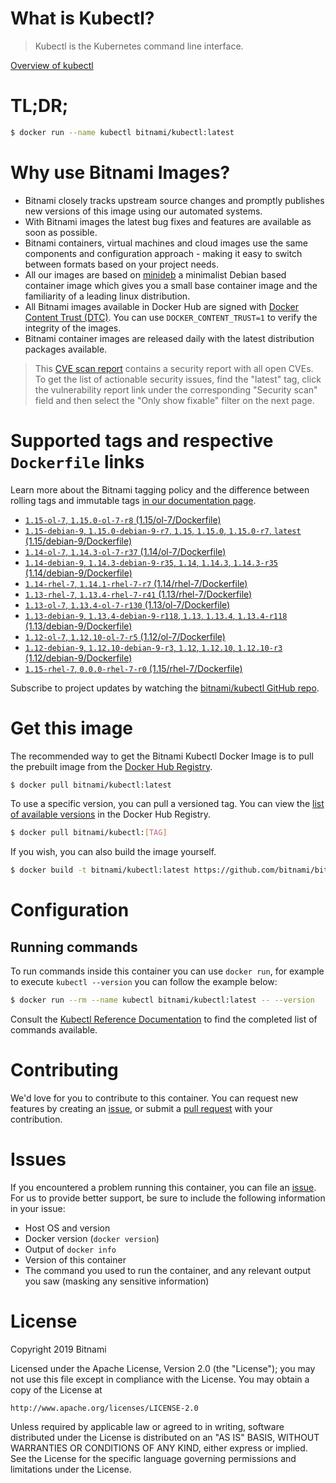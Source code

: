 
# What is Kubectl?

> Kubectl is the Kubernetes command line interface.

[Overview of kubectl](https://kubernetes.io/docs/reference/kubectl/overview/)

# TL;DR;

```bash
$ docker run --name kubectl bitnami/kubectl:latest
```

# Why use Bitnami Images?

* Bitnami closely tracks upstream source changes and promptly publishes new versions of this image using our automated systems.
* With Bitnami images the latest bug fixes and features are available as soon as possible.
* Bitnami containers, virtual machines and cloud images use the same components and configuration approach - making it easy to switch between formats based on your project needs.
* All our images are based on [minideb](https://github.com/bitnami/minideb) a minimalist Debian based container image which gives you a small base container image and the familiarity of a leading linux distribution.
* All Bitnami images available in Docker Hub are signed with [Docker Content Trust (DTC)](https://docs.docker.com/engine/security/trust/content_trust/). You can use `DOCKER_CONTENT_TRUST=1` to verify the integrity of the images.
* Bitnami container images are released daily with the latest distribution packages available.


> This [CVE scan report](https://quay.io/repository/bitnami/kubectl?tab=tags) contains a security report with all open CVEs. To get the list of actionable security issues, find the "latest" tag, click the vulnerability report link under the corresponding "Security scan" field and then select the "Only show fixable" filter on the next page.

# Supported tags and respective `Dockerfile` links

Learn more about the Bitnami tagging policy and the difference between rolling tags and immutable tags [in our documentation page](https://docs.bitnami.com/containers/how-to/understand-rolling-tags-containers/).


* [`1.15-ol-7`, `1.15.0-ol-7-r8` (1.15/ol-7/Dockerfile)](https://github.com/bitnami/bitnami-docker-kubectl/blob/1.15.0-ol-7-r8/1.15/ol-7/Dockerfile)
* [`1.15-debian-9`, `1.15.0-debian-9-r7`, `1.15`, `1.15.0`, `1.15.0-r7`, `latest` (1.15/debian-9/Dockerfile)](https://github.com/bitnami/bitnami-docker-kubectl/blob/1.15.0-debian-9-r7/1.15/debian-9/Dockerfile)
* [`1.14-ol-7`, `1.14.3-ol-7-r37` (1.14/ol-7/Dockerfile)](https://github.com/bitnami/bitnami-docker-kubectl/blob/1.14.3-ol-7-r37/1.14/ol-7/Dockerfile)
* [`1.14-debian-9`, `1.14.3-debian-9-r35`, `1.14`, `1.14.3`, `1.14.3-r35` (1.14/debian-9/Dockerfile)](https://github.com/bitnami/bitnami-docker-kubectl/blob/1.14.3-debian-9-r35/1.14/debian-9/Dockerfile)
* [`1.14-rhel-7`, `1.14.1-rhel-7-r7` (1.14/rhel-7/Dockerfile)](https://github.com/bitnami/bitnami-docker-kubectl/blob/1.14.1-rhel-7-r7/1.14/rhel-7/Dockerfile)
* [`1.13-rhel-7`, `1.13.4-rhel-7-r41` (1.13/rhel-7/Dockerfile)](https://github.com/bitnami/bitnami-docker-kubectl/blob/1.13.4-rhel-7-r41/1.13/rhel-7/Dockerfile)
* [`1.13-ol-7`, `1.13.4-ol-7-r130` (1.13/ol-7/Dockerfile)](https://github.com/bitnami/bitnami-docker-kubectl/blob/1.13.4-ol-7-r130/1.13/ol-7/Dockerfile)
* [`1.13-debian-9`, `1.13.4-debian-9-r118`, `1.13`, `1.13.4`, `1.13.4-r118` (1.13/debian-9/Dockerfile)](https://github.com/bitnami/bitnami-docker-kubectl/blob/1.13.4-debian-9-r118/1.13/debian-9/Dockerfile)
* [`1.12-ol-7`, `1.12.10-ol-7-r5` (1.12/ol-7/Dockerfile)](https://github.com/bitnami/bitnami-docker-kubectl/blob/1.12.10-ol-7-r5/1.12/ol-7/Dockerfile)
* [`1.12-debian-9`, `1.12.10-debian-9-r3`, `1.12`, `1.12.10`, `1.12.10-r3` (1.12/debian-9/Dockerfile)](https://github.com/bitnami/bitnami-docker-kubectl/blob/1.12.10-debian-9-r3/1.12/debian-9/Dockerfile)
* [`1.15-rhel-7`, `0.0.0-rhel-7-r0` (1.15/rhel-7/Dockerfile)](https://github.com/bitnami/bitnami-docker-kubectl/blob/0.0.0-rhel-7-r0/1.15/rhel-7/Dockerfile)

Subscribe to project updates by watching the [bitnami/kubectl GitHub repo](https://github.com/bitnami/bitnami-docker-kubectl).

# Get this image

The recommended way to get the Bitnami Kubectl Docker Image is to pull the prebuilt image from the [Docker Hub Registry](https://hub.docker.com/r/bitnami/kubectl).

```bash
$ docker pull bitnami/kubectl:latest
```

To use a specific version, you can pull a versioned tag. You can view the [list of available versions](https://hub.docker.com/r/bitnami/kubectl/tags/) in the Docker Hub Registry.

```bash
$ docker pull bitnami/kubectl:[TAG]
```

If you wish, you can also build the image yourself.

```bash
$ docker build -t bitnami/kubectl:latest https://github.com/bitnami/bitnami-docker-kubectl.git
```

# Configuration

## Running commands

To run commands inside this container you can use `docker run`, for example to execute `kubectl --version` you can follow the example below:

```bash
$ docker run --rm --name kubectl bitnami/kubectl:latest -- --version
```

Consult the [Kubectl Reference Documentation](https://kubernetes.io/docs/reference/generated/kubectl/kubectl-commands) to find the completed list of commands available.

# Contributing

We'd love for you to contribute to this container. You can request new features by creating an [issue](https://github.com/bitnami/bitnami-docker-kubectl/issues), or submit a [pull request](https://github.com/bitnami/bitnami-docker-kubectl/pulls) with your contribution.

# Issues

If you encountered a problem running this container, you can file an [issue](https://github.com/bitnami/bitnami-docker-kubectl/issues). For us to provide better support, be sure to include the following information in your issue:

- Host OS and version
- Docker version (`docker version`)
- Output of `docker info`
- Version of this container
- The command you used to run the container, and any relevant output you saw (masking any sensitive information)

# License

Copyright 2019 Bitnami

Licensed under the Apache License, Version 2.0 (the "License");
you may not use this file except in compliance with the License.
You may obtain a copy of the License at

    http://www.apache.org/licenses/LICENSE-2.0

Unless required by applicable law or agreed to in writing, software
distributed under the License is distributed on an "AS IS" BASIS,
WITHOUT WARRANTIES OR CONDITIONS OF ANY KIND, either express or implied.
See the License for the specific language governing permissions and
limitations under the License.
